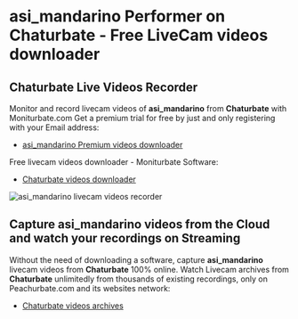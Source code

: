 # asi_mandarino Performer on Chaturbate - Free LiveCam videos downloader

## Chaturbate Live Videos Recorder

Monitor and record livecam videos of **asi_mandarino** from **Chaturbate** with Moniturbate.com
Get a premium trial for free by just and only registering with your Email address:
* [asi_mandarino Premium videos downloader](https://moniturbate.com/request-demo-licence-key.html)

Free livecam videos downloader - Moniturbate Software:
* [Chaturbate videos downloader](https://moniturbate.com/moniturbate-download-software.html)

![asi_mandarino livecam videos recorder](https://peachurnet.com/templates/moniturbate-software.png)


## Capture asi_mandarino videos from the Cloud and watch your recordings on Streaming

Without the need of downloading a software, capture **asi_mandarino** livecam videos from **Chaturbate** 100% online.
Watch Livecam archives from **Chaturbate** unlimitedly from thousands of existing recordings, only on Peachurbate.com and its websites network:
* [Chaturbate videos archives](https://peachurnet.com/)